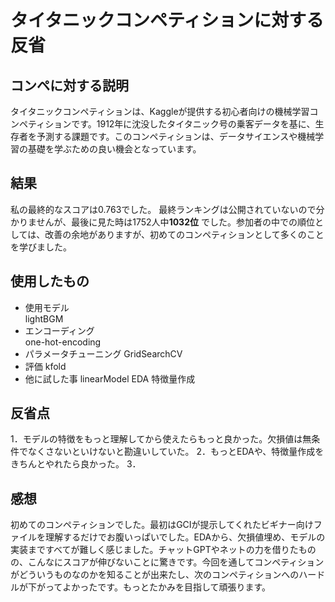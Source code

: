 # タイタニックコンペティションに対する反省

## コンペに対する説明
タイタニックコンペティションは、Kaggleが提供する初心者向けの機械学習コンペティションです。1912年に沈没したタイタニック号の乗客データを基に、生存者を予測する課題です。このコンペティションは、データサイエンスや機械学習の基礎を学ぶための良い機会となっています。

## 結果
私の最終的なスコアは0.763でした。
最終ランキングは公開されていないので分かりませんが、最後に見た時は1752人中**1032位** でした。参加者の中での順位としては、改善の余地がありますが、初めてのコンペティションとして多くのことを学びました。

## 使用したもの
- 使用モデル<br>
  lightBGM
- エンコーディング<br>
  one-hot-encoding
- パラメータチューニング
  GridSearchCV
- 評価
  kfold
- 他に試した事
  linearModel
  EDA
  特徴量作成

## 反省点
1．モデルの特徴をもっと理解してから使えたらもっと良かった。欠損値は無条件でなくさないといけないと勘違いしていた。
2．もっとEDAや、特徴量作成をきちんとやれたら良かった。
3．

## 感想
初めてのコンペティションでした。最初はGCIが提示してくれたビギナー向けファイルを理解するだけでお腹いっぱいでした。EDAから、欠損値埋め、モデルの実装まですべてが難しく感じました。チャットGPTやネットの力を借りたものの、こんなにスコアが伸びないことに驚きです。今回を通してコンペティションがどういうものなのかを知ることが出来たし、次のコンペティションへのハードルが下がってよかったです。もっとたかみを目指して頑張ります。
  
